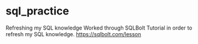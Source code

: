 # sql_practice
Refreshing my SQL knowledge
Worked through SQLBolt Tutorial in order to refresh my SQL knowledge. 
https://sqlbolt.com/lesson
